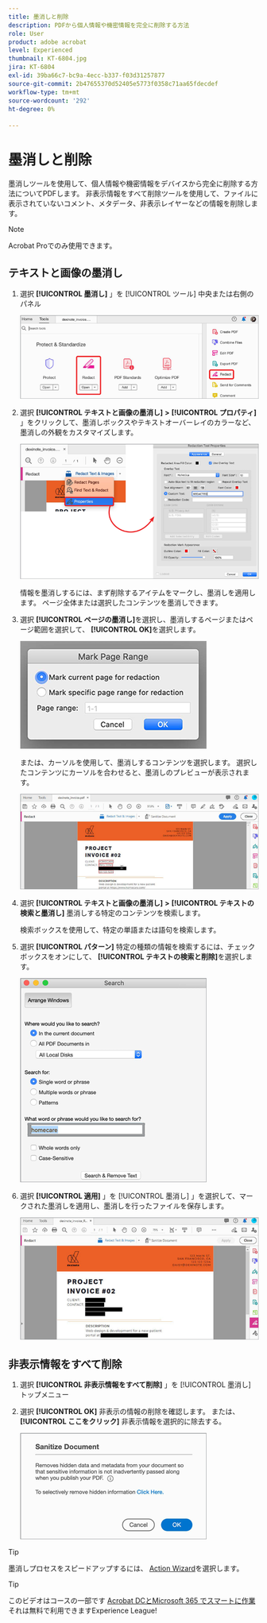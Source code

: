 ```yaml
---
title: 墨消しと削除
description: PDFから個人情報や機密情報を完全に削除する方法
role: User
product: adobe acrobat
level: Experienced
thumbnail: KT-6804.jpg
jira: KT-6804
exl-id: 39ba66c7-bc9a-4ecc-b337-f03d31257877
source-git-commit: 2b47655370d52405e5773f0358c71aa65fdecdef
workflow-type: tm+mt
source-wordcount: '292'
ht-degree: 0%

---
```


# 墨消しと削除

墨消しツールを使用して、個人情報や機密情報をデバイスから完全に削除する方法についてPDFします。 非表示情報をすべて削除ツールを使用して、ファイルに表示されていないコメント、メタデータ、非表示レイヤーなどの情報を削除します。

>[!NOTE]
>
>Acrobat Proでのみ使用できます。

## テキストと画像の墨消し

1. 選択 **[!UICONTROL 墨消し]** 」を [!UICONTROL ツール] 中央または右側のパネル

   ![ステップ 1 の墨消し](../assets/Redact_1.png)

1. 選択 **[!UICONTROL テキストと画像の墨消し]** **>** **[!UICONTROL プロパティ]** 」をクリックして、墨消しボックスやテキストオーバーレイのカラーなど、墨消しの外観をカスタマイズします。

   ![ステップ 2 の墨消し](../assets/Redact_2.png)

   情報を墨消しするには、まず削除するアイテムをマークし、墨消しを適用します。 ページ全体または選択したコンテンツを墨消しできます。

1. 選択 **[!UICONTROL ページの墨消し]**&#x200B;を選択し、墨消しするページまたはページ範囲を選択して、 **[!UICONTROL OK]**&#x200B;を選択します。

   ![墨消しステップ 4](../assets/Redact_3.png)

   または、カーソルを使用して、墨消しするコンテンツを選択します。 選択したコンテンツにカーソルを合わせると、墨消しのプレビューが表示されます。

   ![墨消し手順 5a](../assets/Redact_4.png)

1. 選択 **[!UICONTROL テキストと画像の墨消し]** **>** **[!UICONTROL テキストの検索と墨消し]** 墨消しする特定のコンテンツを検索します。

   検索ボックスを使用して、特定の単語または語句を検索します。

1. 選択 **[!UICONTROL パターン]** 特定の種類の情報を検索するには、チェックボックスをオンにして、 **[!UICONTROL テキストの検索と削除]**&#x200B;を選択します。

   ![墨消し手順 5b](../assets/Redact_5.png)

1. 選択 **[!UICONTROL 適用]** 」を [!UICONTROL 墨消し] 」を選択して、マークされた墨消しを適用し、墨消しを行ったファイルを保存します。

   ![墨消しステップ 6](../assets/Redact_6.png)

## 非表示情報をすべて削除

1. 選択 **[!UICONTROL 非表示情報をすべて削除]** 」を [!UICONTROL 墨消し] トップメニュー

1. 選択 **[!UICONTROL OK]** 非表示の情報の削除を確認します。 または、 **[!UICONTROL ここをクリック]** 非表示情報を選択的に除去する。

   ![ステップ 2 のサニタイズ](../assets/Redact_7.png)

>[!TIP]
>
>墨消しプロセスをスピードアップするには、 [Action Wizard](../advanced-tasks/action.md)を選択します。

>[!TIP]
>
>このビデオはコースの一部です [Acrobat DCとMicrosoft 365 でスマートに作業](https://experienceleague.adobe.com/?recommended=Acrobat-U-1-2021.microsoft365) それは無料で利用できますExperience League!
